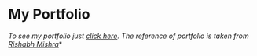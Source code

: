 # My Portfolio
*To see my portfolio just [click here](https://adityakumarpal.github.io/portfolio/). The reference of portfolio is taken from [Rishabh Mishra](https://github.com/rishabhnmishra)**
